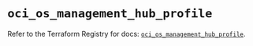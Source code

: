 # `oci_os_management_hub_profile`

Refer to the Terraform Registry for docs: [`oci_os_management_hub_profile`](https://registry.terraform.io/providers/oracle/oci/6.18.0/docs/resources/os_management_hub_profile).
